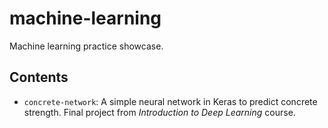 # machine-learning

Machine learning practice showcase.

## Contents

- `concrete-network`: A simple neural network in Keras to predict concrete strength.
  Final project from *Introduction to Deep Learning* course.
